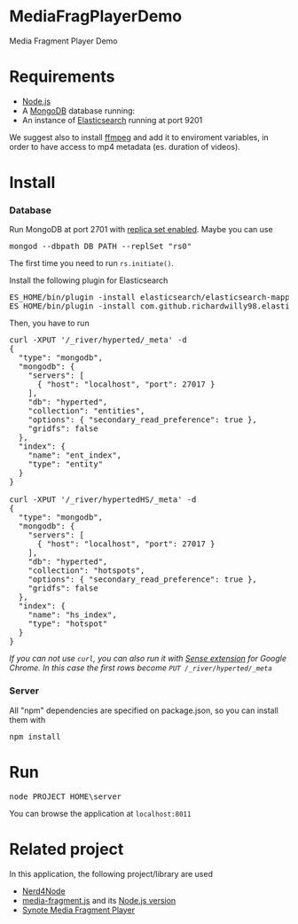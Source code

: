 MediaFragPlayerDemo
===================

Media Fragment Player Demo

# Requirements

* [Node.js](http://www.nodejs.org/)
* A [MongoDB](http://www.mongodb.org) database running:
* An instance of [Elasticsearch](http://www.elasticsearch.org) running at port 9201

We suggest also to install [ffmpeg](https://www.ffmpeg.org/) and add it to enviroment variables, in order to have access to mp4 metadata (es. duration of videos).

# Install

### Database

Run MongoDB at port 2701 with [replica set enabled](http://docs.mongodb.org/manual/tutorial/deploy-replica-set/). Maybe you can use
<pre>mongod --dbpath DB_PATH --replSet "rs0"</pre>
The first time you need to run <code>rs.initiate()</code>.

Install the following plugin for Elasticsearch
<pre>
ES_HOME/bin/plugin -install elasticsearch/elasticsearch-mapper-attachments/1.4.0
ES_HOME/bin/plugin -install com.github.richardwilly98.elasticsearch/elasticsearch-river-mongodb/2.0.1
</pre>

Then, you have to run
<pre>
curl -XPUT '/_river/hyperted/_meta' -d
{
  "type": "mongodb",
  "mongodb": {
    "servers": [
      { "host": "localhost", "port": 27017 }
    ],
    "db": "hyperted",
    "collection": "entities",
    "options": { "secondary_read_preference": true },
    "gridfs": false
  },
  "index": {
    "name": "ent_index",
    "type": "entity"
  }
}

curl -XPUT '/_river/hypertedHS/_meta' -d
{
  "type": "mongodb",
  "mongodb": {
    "servers": [
      { "host": "localhost", "port": 27017 }
    ],
    "db": "hyperted",
    "collection": "hotspots",
    "options": { "secondary_read_preference": true },
    "gridfs": false
  },
  "index": {
    "name": "hs_index",
    "type": "hotspot"
  }
}
</pre>

*If you can not use <code>curl</code>, you can also run it with [Sense extension](https://chrome.google.com/webstore/detail/sense-beta/lhjgkmllcaadmopgmanpapmpjgmfcfig) for Google Chrome.
In this case the first rows become <code>PUT /_river/hyperted/_meta</code>*

### Server

All "npm" dependencies are specified on package.json, so you can install them with 
<pre>npm install</pre>


# Run

<pre>node PROJECT_HOME\server</pre>

You can browse the application at <code>localhost:8011</code>


# Related project

In this application, the following project/library are used

* [Nerd4Node](https://github.com/giusepperizzo/nerd4node)
* [media-fragment.js](https://github.com/tomayac/Media-Fragments-URI) and its [Node.js version](https://github.com/pasqLisena/node-mediafragment)
* [Synote Media Fragment Player](http://smfplayer.synote.org/smfplayer/)
